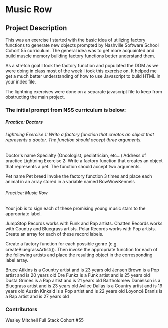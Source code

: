 # Music Row 

## Project Description
This was an exercise I started with the basic idea of utilizing factory functions to generate new objects prompted by Nashville Software School Cohort 55 curriculum. The general idea was to get more acquainted and build muscle memory building factory functions better understand them.

As a stretch goal I took the factory function and populated the DOM as we were doing in class most of the week I took this exercise on. It helped me get a much better understanding of how to use Javascript to build HTML in your index file. 

The lightning exercises were done on a separate javascript file to keep from obstructing the main project.

### The initial prompt from NSS curriculum is below: 

##### Practice: Doctors
###### Lightning Exercise 1: Write a factory function that creates an object that represents a doctor. The function should accept three arguments.

Doctor's name
Specialty (Oncologist, pediatrician, etc...)
Address of practice
Lightning Exercise 2: Write a factory function that creates an object that represents a pet. The function should accept two arguments.

Pet name
Pet breed
Invoke the factory function 3 times and place each animal in an array stored in a variable named BowWowKennels

###### Practice: Music Row
Your job is to sign each of these promising young music stars to the appropriate label.

JumpStop Records works with Funk and Rap artists.
Chatten Records works with Country and Bluegrass artists.
Polar Records works with Pop artists.
Create an array for each of these record labels.

Create a factory function for each possible genre (e.g. createBluegrassArtist()). Then invoke the appropriate function for each of the following artists and place the resulting object in the corresponding label array.

Bruce Atikins is a Country artist and is 23 years old
Jensen Brown is a Pop artist and is 20 years old
Dre Funkz is a Funk artist and is 25 years old
Dusta Grimes is a Rap artist and is 21 years old
Bartholomew Danielson is a Bluegrass artist and is 23 years old
Avilee Dallas is a Country artist and is 19 years old
Austin Kinkaid is a Pop artist and is 22 years old
Loyoncé Branis is a Rap artist and is 27 years old

### Contributors
Wesley Mitchell Full Stack Cohort #55
